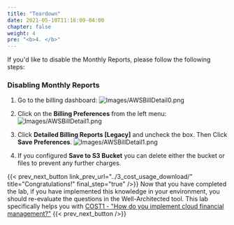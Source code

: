 ```yaml
---
title: "Teardown"
date: 2021-05-10T11:16:09-04:00
chapter: false
weight: 4
pre: "<b>4. </b>"
---
```


If you'd like to disable the Monthly Reports, please follow the following steps:

### Disabling Monthly Reports

1. Go to the billing dashboard:
![Images/AWSBillDetail0.png](/Cost/100_4_Cost_and_Usage_Analysis/Images/AWSBillDetail0.png?classes=lab_picture_small)
2. Click on the **Billing Preferences** from the left menu:
![Images/AWSBillDetail1.png](/Cost/100_4_Cost_and_Usage_Analysis/Images/AWSDownloadBill5.png?classes=lab_picture_small)

3. Click **Detailed Billing Reports [Legacy]** and uncheck the box. Then Click **Save Preferences**.
![Images/AWSBillDetail1.png](/Cost/100_4_Cost_and_Usage_Analysis/Images/AWSDownloadBill6.png?classes=lab_picture_small)


4. If you configured **Save to S3 Bucket** you can delete either the bucket or files to prevent any further charges. 

{{< prev_next_button link_prev_url="../3_cost_usage_download/"  title="Congratulations!" final_step="true"  />}}
Now that you have completed the lab, if you have implemented this knowledge in your environment,
you should re-evaluate the questions in the Well-Architected tool. This lab specifically helps you with
[COST1 - "How do you implement cloud financial management?"](https://docs.aws.amazon.com/wellarchitected/latest/framework/a-practice-cloud-financial-management.html)
{{< prev_next_button />}}
